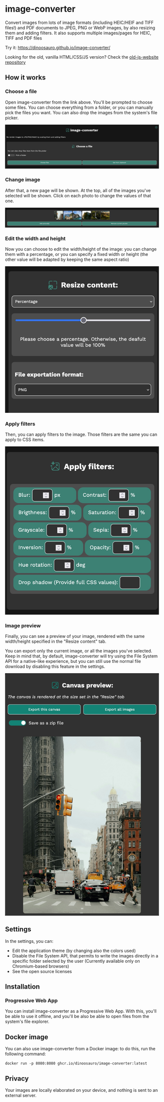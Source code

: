 # image-converter

Convert images from lots of image formats (including HEIC/HEIF and TIFF files!)
and PDF documents to JPEG, PNG or WebP images, by also resizing them and adding
filters. It also supports multiple images/pages for HEIC, TIFF and PDF files

Try it: https://dinoosauro.github.io/image-converter/

Looking for the old, vanilla HTML/CSS/JS version? Check the
[old-js-website repository](https://github.com/Dinoosauro/image-converter/tree/old-javascript-website)

## How it works

### Choose a file

Open image-converter from the link above. You'll be prompted to choose some
files. You can choose everything from a folder, or you can manually pick the
files you want. You can also drop the images from the system's file picker.

![The UI of the "Select file" part of the screen](./readme-assets/StartUI.jpg)

### Change image

After that, a new page will be shown. At the top, all of the images you've
selected will be shown. Click on each photo to change the values of that one.

![The array of images](./readme-assets/Images.jpg)

### Edit the width and height

Now you can choose to edit the width/height of the image: you can change them
with a percentage, or you can specify a fixed width or height (the other value
will be adapted by keeping the same aspect ratio)

![Edit image width/height with a percentage](./readme-assets/PercentageContent.jpg)

### Apply filters

Then, you can apply filters to the image. Those filters are the same you can
apply to CSS items.

![Apply filters to image](./readme-assets/FilterContent.jpg)

### Image preview

Finally, you can see a preview of your image, rendered with the same
width/height specified in the "Resize content" tab.

You can export only the current image, or all the images you've selected. Keep
in mind that, by default, image-converter will try using the File System API for
a native-like experience, but you can still use the normal file download by
disabling this feature in the settings.

![The canvas preview UI](./readme-assets/CanvasPreview.jpeg)

## Settings

In the settings, you can:

- Edit the application theme (by changing also the colors used)
- Disable the File System API, that permits to write the images directly in a
  specific folder selected by the user (Currently available only on
  Chromium-based browsers)
- See the open source licenses

## Installation

### Progressive Web App

You can install image-converter as a Progressive Web App. With this, you'll be
able to use it offline, and you'll be also be able to open files from the
system's file explorer.

## Docker image

You can also use image-converter from a Docker image: to do this, run the
following command:

```
docker run -p 8080:8080 ghcr.io/dinoosauro/image-converter:latest
```

## Privacy

Your images are locally elaborated on your device, and nothing is sent to an
external server.
